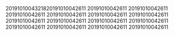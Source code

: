 2019101004321820191010042611
20191010042611
20191010042611
20191010042611
20191010042611
20191010042611
20191010042611
20191010042611
20191010042611
20191010042611
20191010042611
20191010042611
20191010042611
20191010042611
20191010042611

